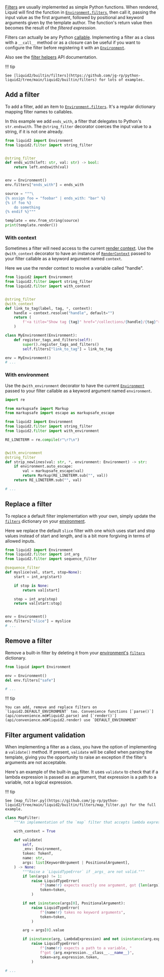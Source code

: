 [Filters](tag_reference.md#filters) are usually implemented as simple Python functions. When rendered, Liquid will find the function in [`Environment.filters`](api/environment.md#liquid2.Environment.filters), then call it, passing the input value as the first argument, followed by positional and keyword arguments given by the template author. The function's return value then becomes the result of the _filtered expression_.

Filters can actually be any Python [callable](https://docs.python.org/3/glossary.html#term-callable). Implementing a filter as a class with a `__call__` method or as a closure can be useful if you want to configure the filter before registering it with an [`Environment`](environment.md).

Also see the [filter helpers](api/filter.md) API documentation.

!!! tip

    See [liquid2/builtin/filters](https://github.com/jg-rp/python-liquid2/tree/main/liquid2/builtin/filters) for lots of examples.

## Add a filter

To add a filter, add an item to [`Environment.filters`](api/environment.md#liquid2.Environment.filters). It's a regular dictionary mapping filter names to callables.

In this example we add `ends_with`, a filter that delegates to Python's `str.endswith`. The `@string_filter` decorator coerces the input value to a string, if it is not one already.

```python
from liquid2 import Environment
from liquid2.filter import string_filter


@string_filter
def ends_with(left: str, val: str) -> bool:
    return left.endswith(val)


env = Environment()
env.filters["ends_with"] = ends_with

source = """\
{% assign foo = "foobar" | ends_with: "bar" %}
{% if foo %}
    do something
{% endif %}"""

template = env.from_string(source)
print(template.render())
```

### With context

Sometimes a filter will need access to the current [render context](render_context.md). Use the `@with_context` decorator to have an instance of [`RenderContext`](api/render_context.md) passed to your filter callable as a keyword argument named `context`.

Here we use the render context to resolve a variable called "handle".

```python
from liquid2 import Environment
from liquid2.filter import string_filter
from liquid2.filter import with_context


@string_filter
@with_context
def link_to_tag(label, tag, *, context):
    handle = context.resolve("handle", default="")
    return (
        f'<a title="Show tag {tag}" href="/collections/{handle}/{tag}">{label}</a>'
    )

class MyEnvironment(Environment):
    def register_tags_and_filters(self):
        super().register_tags_and_filters()
        self.filters["link_to_tag"] = link_to_tag

env = MyEnvironment()
# ...
```

### With environment

Use the `@with_environment` decorator to have the current [`Environment`](api/environment.md) passed to your filter callable as a keyword argument named `environment`.

```python
import re

from markupsafe import Markup
from markupsafe import escape as markupsafe_escape

from liquid2 import Environment
from liquid2.filter import string_filter
from liquid2.filter import with_environment

RE_LINETERM = re.compile(r"\r?\n")


@with_environment
@string_filter
def strip_newlines(val: str, *, environment: Environment) -> str:
    if environment.auto_escape:
        val = markupsafe_escape(val)
        return Markup(RE_LINETERM.sub("", val))
    return RE_LINETERM.sub("", val)

# ...
```

## Replace a filter

To replace a default filter implementation with your own, simply update the [`filters`](api/environment.md#liquid2.Environment.filters) dictionary on your [environment](environment.md).

Here we replace the default `slice` filter with one which uses start and stop values instead of start and length, and is a bit more forgiving in terms of allowed inputs.

```python
from liquid2 import Environment
from liquid2.filter import int_arg
from liquid2.filter import sequence_filter

@sequence_filter
def myslice(val, start, stop=None):
    start = int_arg(start)

    if stop is None:
        return val[start]

    stop = int_arg(stop)
    return val[start:stop]


env = Environment()
env.filters["slice"] = myslice
# ...
```

## Remove a filter

Remove a built-in filter by deleting it from your [environment's](environment.md) [`filters`](api/environment.md#liquid2.Environment.filters) dictionary.

```python
from liquid import Environment

env = Environment()
del env.filters["safe"]

# ...
```

!!! tip

    You can add, remove and replace filters on `liquid2.DEFAULT_ENVIRONMENT` too. Convenience functions [`parse()`](api/convenience.md#liquid2.parse) and [`render()`](api/convenience.md#liquid2.render) use `DEFAULT_ENVIRONMENT`

## Filter argument validation

When implementing a filter as a class, you have the option of implementing a `validate()` method. If present, `validate` will be called when parsing the template, giving you the opportunity to raise an exception if the filter's arguments are not acceptable.

Here's an example of the built-in [`map`](filter_reference.md#map) filter. It uses `validate` to check that if a lambda expression is passed as an argument, that expression is a path to a variable, not a logical expression.

!!! tip

    See [map_filter.py](https://github.com/jg-rp/python-liquid2/tree/main/liquid2/builtin/filters/map_filter.py) for the full example.

```python
class MapFilter:
    """An implementation of the `map` filter that accepts lambda expressions."""

    with_context = True

    def validate(
        self,
        _env: Environment,
        token: TokenT,
        name: str,
        args: list[KeywordArgument | PositionalArgument],
    ) -> None:
        """Raise a `LiquidTypeError` if _args_ are not valid."""
        if len(args) != 1:
            raise LiquidTypeError(
                f"{name!r} expects exactly one argument, got {len(args)}",
                token=token,
            )

        if not isinstance(args[0], PositionalArgument):
            raise LiquidTypeError(
                f"{name!r} takes no keyword arguments",
                token=token,
            )

        arg = args[0].value

        if isinstance(arg, LambdaExpression) and not isinstance(arg.expression, Path):
            raise LiquidTypeError(
                f"{name!r} expects a path to a variable, "
                f"got {arg.expression.__class__.__name__}",
                token=arg.expression.token,
            )

# ...
```
